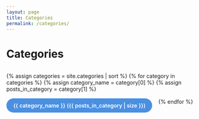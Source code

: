 ```yaml
---
layout: page
title: Categories
permalink: /categories/
---
```


<style>
  .category-list {
    display: flex;
    flex-wrap: wrap;
    gap: 1rem;
    margin-top: 2rem;
  }

  .category-item {
    background-color: #4a90e2;
    color: white;
    padding: 10px 18px;
    border-radius: 20px;
    font-weight: 600;
    text-decoration: none;
    transition: background-color 0.3s ease;
  }

  .category-item:hover {
    background-color: #357ABD;
  }
</style>

<h1>Categories</h1>

<div class="category-list">
  {% assign categories = site.categories | sort %}
  {% for category in categories %}
    {% assign category_name = category[0] %}
    {% assign posts_in_category = category[1] %}
    <a href="{{ '/categories/' | append: category_name | downcase | replace: ' ', '-' }}/" class="category-item">
      {{ category_name }} ({{ posts_in_category | size }})
    </a>
  {% endfor %}
</div>
